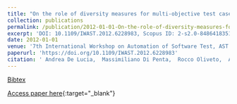 ```yaml
---
title: "On the role of diversity measures for multi-objective test case selection"
collection: publications
permalink: /publication/2012-01-01-On-the-role-of-diversity-measures-for-multi-objective-test-case-selection
excerpt: 'DOI: 10.1109/IWAST.2012.6228983, Scopus ID: 2-s2.0-84864183517, Cited by: 13'
date: 2012-01-01
venue: '7th International Workshop on Automation of Software Test, AST 2012, Zurich, Switzerland, June 2-3, 2012'
paperurl: 'https://doi.org/10.1109/IWAST.2012.6228983'
citation: ' Andrea De Lucia,  Massimiliano Di Penta,  Rocco Oliveto,  Annibale Panichella, &quot;On the role of diversity measures for multi-objective test case selection.&quot; 7th International Workshop on Automation of Software Test, AST 2012, Zurich, Switzerland, June 2-3, 2012, 2012.'
---
```

[Bibtex](https://dblp.org/rec/bib/conf/icse/LuciaPOP12)

[Access paper here](https://doi.org/10.1109/IWAST.2012.6228983){:target="_blank"}
